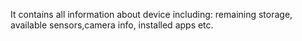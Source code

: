 It contains all information about device including: remaining storage, available sensors,camera info, installed apps etc.
